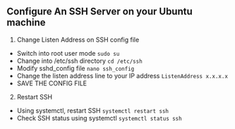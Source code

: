 Configure An SSH Server on your Ubuntu machine
-----------

1. Change Listen Address on SSH config file

  - Switch into root user mode
  ` sudo su `
  - Change into /etc/ssh directory
  ` cd /etc/ssh `
  - Modify sshd_config file
  ` nano ssh_config `
  - Change the listen address line to your IP address
  ` ListenAddress x.x.x.x `
  - SAVE THE CONFIG FILE

2. Restart SSH
  - Using systemctl, restart SSH
  ` systemctl restart ssh `
  - Check SSH status using systemctl
  ` systemctl status ssh `
